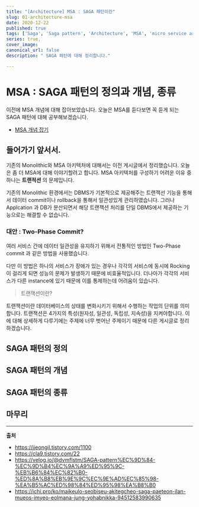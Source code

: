 ```yaml
---
title: "[Architecture] MSA : SAGA 패턴이란"
slug: 01-architecture-msa
date: 2020-12-22
published: true
tags: ['Saga', 'Saga pattern', 'Architecture', 'MSA', 'micro service architecture', 'MSA']
series: true,
cover_image: 
canonical_url: false
description: " SAGA 패턴에 대해 정리합니다."

---
```



# MSA : SAGA 패턴의 정의과 개념, 종류

이전에 MSA 개념에 대해 잡아보았습니다. 오늘은 MSA를 듣다보면 꼭 듣게 되는 SAGA 패턴에 대해 공부해보겠습니다.

- [MSA 개념 잡기](https://azderica.github.io/00-architecture-msa/)

## 들어가기 앞서서.

기존의 Monolithic와 MSA 아키텍처에 대해서는 이전 게시글에서 정리했습니다. 오늘은 좀 더 MSA에 대해 이야기할려고 합니다. MSA 아키텍처를 구성하기 어려운 이유 중 하나는 **트랜적션** 의 문제입니다.

기존의 Monolithic 환경에서는 DBMS가 기본적으로 제공해주는 트랜잭선 기능을 통해서 데이터 commit이나 rollback을 통해서 일관성있게 관리하였습니다. 그러나 Applcation 과 DB가 분산되면서 해당 트랜잭션 처리를 단일 DBMS에서 제공하는 기능으로는 해결할 수 없습니다.

### 대안 : Two-Phase Commit?

여러 서비스 간에 데이터 일관성을 유지하기 위해서 전통적인 방법인 Two-Phase commit 과 같은 방법을 사용했습니다.



다만 이 방법은 하나의 서비스가 장애가 있는 경우나 각각의 서비스에 동시에 Rocking이 걸리게 되면 성능의 문제가 발생하기 때문에 비효율적입니다. 더나아가 각각의 서비스가 다른 instance에 있기 때문에 이를 통제하는데 어려움이 있습니다.


> 트랜잭션이란?

트랜잭션이란 데이터베이스의 상태를 변화시키기 위해서 수행하는 작업의 단위를 의미합니다. 트랜잭션은 4가지의 특성(원자성, 일관성, 독립성, 지속성)을 지켜야합니다. 이에 대해 상세하게 다루기에는 주제에 너무 벗어난 주제이기 때문에 다른 게시글로 정리하겠습니다.


## SAGA 패턴의 정의


## SAGA 패턴의 개념


## SAGA 패턴의 종류

## 마무리

---
**출처**
- https://jjeongil.tistory.com/1100
- https://cla9.tistory.com/22
- https://velog.io/@dvmflstm/SAGA-pattern%EC%9D%84-%EC%9D%B4%EC%9A%A9%ED%95%9C-%EB%B6%84%EC%82%B0-%ED%8A%B8%EB%9E%9C%EC%9E%AD%EC%85%98-%EA%B5%AC%ED%98%84%ED%95%98%EA%B8%B0
- https://ichi.pro/ko/maikeulo-seobiseu-akitegcheo-saga-paeteon-ilan-mueos-imyeo-eolmana-jung-yohabnikka-94512583990635
